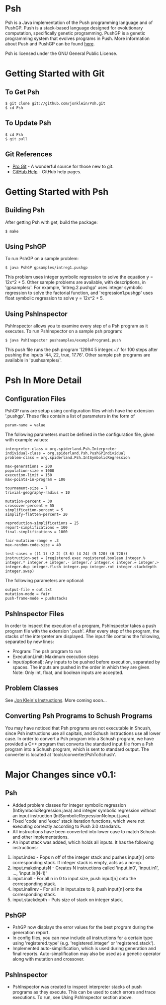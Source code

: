Psh
===

Psh is a Java implementation of the Push programming language and of PushGP. Push is a stack-based language designed for evolutionary computation, specifically genetic programming. PushGP is a genetic programming system that evolves programs in Push. More information about Push and PushGP can be found [here](http://hampshire.edu/lspector/push.html).

Psh is licensed under the GNU General Public License.

Getting Started with Git
========================

To Get Psh
----------
    $ git clone git://github.com/jonklein/Psh.git
    $ cd Psh

To Update Psh
-------------
    $ cd Psh
    $ git pull

Git References
--------------
- [Pro Git](http://progit.org/book/) - A wonderful source for those new to git.
- [GitHub Help](http://help.github.com/) - GitHub help pages.

Getting Started with Psh
========================

Building Psh
------------
After getting Psh with get, build the package:

    $ make

Using PshGP
----------
To run PshGP on a sample problem:

    $ java PshGP gpsamples/intreg1.pushgp

This problem uses integer symbolic regression to solve the equation y = 12x^2 + 5. Other sample problems are available, with descriptions, in 'gpsamples/'. For example, 'intreg.2.pushgp' uses integer symbolic regression to solve the factorial function, and 'regression1.pushgp' uses float symbolic regression to solve y = 12x^2 + 5.

Using PshInspector
------------------
PshInspector allows you to examine every step of a Psh program as it executes. To run PshInspector on a sample psh program:

    $ java PshInspector pushsamples/exampleProgram1.push

This push file runs the psh program '(2994 5 integer.+)' for 100 steps after pushing the inputs '44, 22, true, 17.76'. Other sample psh programs are available in 'pushsamples/'.

Psh In More Detail
==================

Configuration Files
-------------------
PshGP runs are setup using configuration files which have the extension '.pushgp'. These files contain a list of parameters in the form of 

    param-name = value

The following parameters must be defined in the configuration file, given with example values:

    interpreter-class = org.spiderland.Psh.Interpreter
    individual-class = org.spiderland.Psh.PushGPIndividual
    problem-class = org.spiderland.Psh.IntSymbolicRegression
    
    max-generations = 200
    population-size = 1000
    execution-limit = 150
    max-points-in-program = 100
    
    tournament-size = 7
    trivial-geography-radius = 10
    
    mutation-percent = 30
    crossover-percent = 55
    simplification-percent = 5
    simplify-flatten-percent= 20
    
    reproduction-simplifications = 25
    report-simplifications = 100
    final-simplifications = 1000
    
    fair-mutation-range = .3
    max-random-code-size = 40
    
    test-cases = ((1 1) (2 2) (3 6) (4 24) (5 120) (6 720))
    instruction-set = (registered.exec registered.boolean integer.% integer.* integer.+ integer.- integer./ integer.< integer.= integer.> integer.dup integer.flush integer.pop integer.rot integer.stackdepth integer.swap)

The following parameters are optional:

    output-file = out.txt
    mutation-mode = fair
    push-frame-mode = pushstacks

PshInspector Files
------------------
In order to inspect the execution of a program, PshInspector takes a push program file with the extension '.push'. After every step of the program, the stacks of the interpreter are displayed. The input file contains the following, separated by new lines:

- Program: The psh program to run
- ExecutionLimit: Maximum execution steps
- Input(optional): Any inputs to be pushed before execution, separated by spaces. The inputs are pushed in the order in which they are given. Note: Only int, float, and boolean inputs are accepted.

Problem Classes
---------------
See [Jon Klein's Instructions](http://www.spiderland.org/Psh/docs.html). More coming soon...

Converting Psh Programs to Schush Programs
------------------------------------------
You may have noticed that Psh programs are not executable in Shcush, since Psh instructions use all capitals, and Schush instructions use all lower case. In order to convert a Psh program into a Schush program, we have provided a C++ program that converts the standard input file from a Psh program into a Schush program, which is sent to standard output. The converter is located at 'tools/converter/PshToSchush'.

Major Changes since v0.1:
=========================

Psh
---
- Added problem classes for integer symbolic regression (IntSymbolicRegression.java) and integer symbolic regression without an input instruction (IntSymbolicRegressionNoInput.java).
- Fixed 'code' and 'exec' stack iteration functions, which were not executing correctly according to Push 3.0 standards.
- All instructions have been converted into lower case to match Schush and other implementations.
- An input stack was added, which holds all inputs. It has the following instructions:
1. input.index - Pops n off of the integer stack and pushes input[n] onto corresponding stack. If integer stack is empty, acts as a no-op.
2. input.makeinputsN - Creates N instructions called 'input.in0', 'input.in1', ..., 'input.in(N-1)'
3. input.inall - For all n in 0 to input.size, push input[n] onto the corresponding stack.
4. input.inallrev - For all n in input.size to 9, push input[n] onto the corresponding stack.
5. input.stackdepth - Puts size of stack on integer stack.


PshGP
-----
- PshGP now displays the error values for the best program during the generation report.
- In config files, you can now include all instructions for a certain type using 'registered.type' (e.g. 'registered.integer' or 'registered.stack').
- Implemented auto-simplification, which is used during generation and final reports. Auto-simplification may also be used as a genetic operator along with mutation and crossover.

PshInspector
------------
- PshInspector was created to inspect interpreter stacks of push programs as they execute. This can be used to catch errors and trace executions. To run, see Using PshInspector section above.
